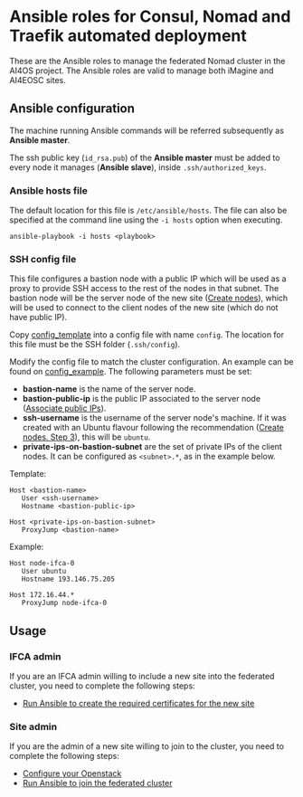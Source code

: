 # Ansible roles for Consul, Nomad and Traefik automated deployment

These are the Ansible roles to manage the federated Nomad cluster in the AI4OS project.
The Ansible roles are valid to manage both iMagine and AI4EOSC sites.

<!-- todo: add ifca host to gitignore -->


## Ansible configuration

The machine running Ansible commands will be referred subsequently as **Ansible master**.

The ssh public key (`id_rsa.pub`) of the **Ansible master** must be added to every node it manages (**Ansible slave**), inside `.ssh/authorized_keys`.

### Ansible hosts file

The default location for this file is `/etc/ansible/hosts`.
The file can also be specified at the command line using the `-i hosts` option when executing.

```console
ansible-playbook -i hosts <playbook>
```

### SSH config file
This file configures a bastion node with a public IP which will be used as a proxy to
provide SSH access to the rest of the nodes in that subnet. 
The bastion node will be the server node of the new site ([Create nodes](/docs/site_openstack.md#2-create-nodes)),
which will be used to connect to the client nodes of the new site (which do not have public IP). 

Copy [config_template](/config_template) into a config file with name `config`. The location for this file must be the SSH folder (`.ssh/config`).

Modify the config file to match the cluster configuration. An example can be found on [config_example](/config_example).
The following parameters must be set:
- **bastion-name** is the name of the server node.
- **bastion-public-ip** is the public IP associated to the server node ([Associate public IPs](/docs/site_openstack.md#3-associate-public-ips)).
- **ssh-username** is the username of the server node's machine. If it was created with an Ubuntu flavour
following the recommendation ([Create nodes. Step 3](/docs/site_openstack.md#2-create-nodes)), this will be `ubuntu`.
- **private-ips-on-bastion-subnet** are the set of private IPs of the client nodes.
It can be configured as `<subnet>.*`, as in the example below.

Template:
```
Host <bastion-name>
   User <ssh-username>
   Hostname <bastion-public-ip>

Host <private-ips-on-bastion-subnet>
   ProxyJump <bastion-name>
```

Example:
```
Host node-ifca-0
   User ubuntu
   Hostname 193.146.75.205

Host 172.16.44.*
   ProxyJump node-ifca-0
```

## Usage

### IFCA admin

If you are an IFCA admin willing to include a new site into the federated cluster,
you need to complete the following steps:

- [Run Ansible to create the required certificates for the new site](./docs/ifca_ansible.md)

<!-- add post actions - Openstack: add new site IPs to security groups  -->

### Site admin

If you are the admin of a new site willing to join to the cluster,
you need to complete the following steps:

- [Configure your Openstack](./docs/site_openstack.md)
- [Run Ansible to join the federated cluster](./docs/site_ansible.md)
